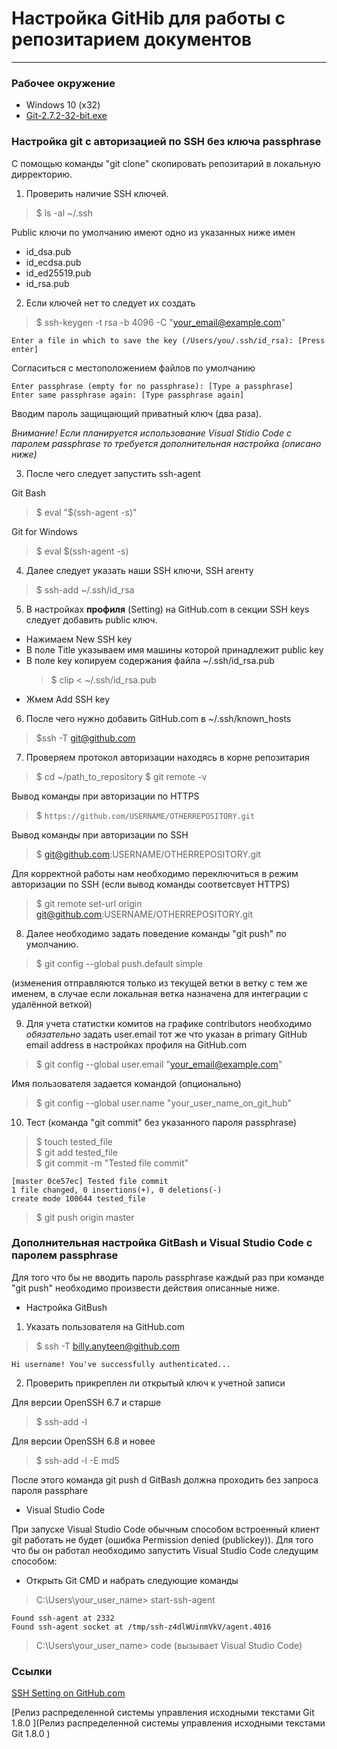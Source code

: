 # Настройка GitHib для работы с репозитарием документов 

--- 

### Рабочее окружение

* Windows 10 (x32)
* [Git-2.7.2-32-bit.exe](https://git-scm.com/download/win)

### Настройка git c авторизацией по SSH без ключа passphrase 

С помощью команды "git clone" скопировать репозитарий в локальную дирректорию.

1. Проверить наличие SSH ключей.

 > $ ls -al ~/.ssh
  
 Рublic ключи по умолчанию имеют одно из указанных ниже имен

 * id_dsa.pub   
 * id_ecdsa.pub   
 * id_ed25519.pub   
 * id_rsa.pub

2. Если ключей нет то следует их создать 
 
 > $ ssh-keygen -t rsa -b 4096 -C "your_email@example.com"
  ```    
  Enter a file in which to save the key (/Users/you/.ssh/id_rsa): [Press enter]
  ```
 
 Согласиться с местоположением файлов по умолчанию
 
 ```
 Enter passphrase (empty for no passphrase): [Type a passphrase]
 Enter same passphrase again: [Type passphrase again]
 ```
 Вводим пароль защищающий приватный ключ (два раза).
 
 *Внимание! Если планируется использование Visual Stidio Code с паролем passphrase то требуется 
 дополнительная настройка (описано ниже)*
 
3. После чего следует запустить ssh-agent

 Git Bash
 > $ eval "$(ssh-agent -s)"

 Git for Windows 
 > $ eval $(ssh-agent -s)

4. Далее следует указать наши SSH ключи, SSH агенту

 > $ ssh-add ~/.ssh/id_rsa

5. В настройках **профиля** (Setting) на GitHub.com в секции SSH keys следует добавить 
public ключ.

 * Нажимаем New SSH key
 * В поле Title указываем имя машины которой принадлежит public key
 * В поле key копируем содержания файла ~/.ssh/id_rsa.pub 
   > $ clip < ~/.ssh/id_rsa.pub
 * Жмем Add SSH key

6. После чего нужно добавить GitHub.com в ~/.ssh/known_hosts

 > $ssh -T git@github.com

7. Проверяем протокол авторизации находясь в корне репозитария 

 > $ cd ~/path_to_repository
 > $ git remote -v

 Вывод команды при авторизации по HTTPS
 > $ `https://github.com/USERNAME/OTHERREPOSITORY.git`

 Вывод команды при авторизации по SSH
 > $ git@github.com:USERNAME/OTHERREPOSITORY.git

 Для корректной работы нам необходимо переключиться в режим авторизации по SSH (если вывод команды соответсвует HTTPS)
 > $ git remote set-url origin git@github.com:USERNAME/OTHERREPOSITORY.git

8. Далее необходимо задать поведение команды "git push" по умолчанию.

 > $ git config --global push.default simple

 (изменения отправляются только из текущей ветки в ветку с тем же именем, в случае если локальная ветка назначена для интеграции с удалённой веткой)

9. Для учета статистки комитов на графике contributors необходимо *обязательно* задать user.email тот же что указан в
primary GitHub email address в настройках профиля на GitHub.com

 > $ git config --global user.email "your_email@example.com"

 Имя пользователя задается командой (опционально)
 > $ git config --global user.name "your_user_name_on_git_hub"

10. Тест (команда "git commit" без указанного пароля passphrase)

 > $ touch tested_file   
 > $ git add tested_file   
 > $ git commit -m "Tested file commit"  
 ```
 [master 0ce57ec] Tested file commit
 1 file changed, 0 insertions(+), 0 deletions(-)
 create mode 100644 tested_file  
 ```
 > $ git push origin master

### Дополнительная настройка GitBash и Visual Studio Code с паролем passphrase

Для того что бы не вводить пароль passphrase каждый раз при команде "git push" необходимо произвести
действия описанные ниже.

* Настройка GitBush

 1. Указать пользователя на GitHub.com   
 > $ ssh -T billy.anyteen@github.com    
 ```
 Hi username! You've successfully authenticated...
 ```
 
 2. Проверить прикреплен ли открытый ключ к учетной записи
  
   Для версии OpenSSH 6.7 и старше
   > $ ssh-add -l

   Для версии OpenSSH 6.8 и новее
   > $ ssh-add -l -E md5

 После этого команда git push d GitBash должна проходить без запроса пароля passphare

* Visual Studio Code

 При запуске Visual Studio Code обычным способом встроенный клиент
 git работать не будет (ошибка Permission denied (publickey)). Для того что бы он работал необходимо запустить 
 Visual Studio Code следущим способом:
  
  * Открыть Git CMD и набрать следующие команды
  > C:\Users\your_user_name> start-ssh-agent
   ```
   Found ssh-agent at 2332
   Found ssh-agent socket at /tmp/ssh-z4dlWUinmVkV/agent.4016
   ```
  > C:\Users\your_user_name> code (вызывает Visual Studio Code)


### Ссылки

[SSH Setting on GitHub.com](https://help.github.com/categories/ssh/)

[Релиз распределенной системы управления исходными текстами Git 1.8.0 ](Релиз распределенной системы управления исходными текстами Git 1.8.0 )
